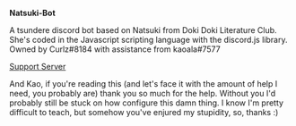 **Natsuki-Bot**

A tsundere discord bot based on Natsuki from Doki Doki Literature Club. 
She's coded in the Javascript scripting language with the discord.js library.
Owned by Curlz#8184 with assistance from kaoala#7577

[Support Server](https://discord.gg/5qgHcxv)

And Kao, if you're reading this (and let's face it with the amount of help I need, you probably are) thank you so much for the help. Without you I'd probably still be stuck on how configure this damn thing. I know I'm pretty difficult to teach, but somehow you've enjured my stupidity, so, thanks :)
